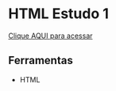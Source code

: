 # HTML Estudo 1

[Clique AQUI para acessar](https://nepht022.github.io/studies/HTML/estudo1/ProjetoInicial/projeto.html/)


## Ferramentas

- HTML
